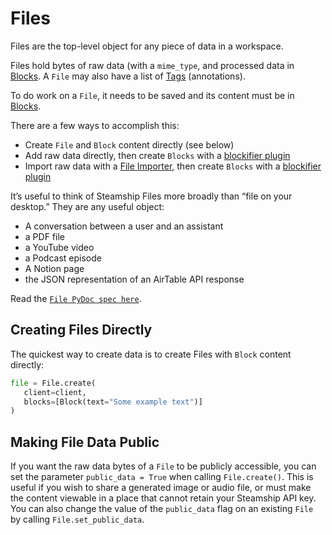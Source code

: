<a id="files"></a>

# Files

Files are the top-level object for any piece of data in a workspace.

Files hold bytes of raw data (with a `mime_type`, and processed data in [Blocks](blocks.md#blocks).
A `File` may also have a list of [Tags](tags.md#tags) (annotations).

To do work on a `File`, it needs to be saved and its content must be in [Blocks](blocks.md#blocks).

There are a few ways to accomplish this:

- Create `File` and `Block` content directly (see below)
- Add raw data directly, then create `Blocks` with a [blockifier plugin](../plugins/using/blockifiers/index.md#blockifiers)
- Import raw data with a [File Importer](../plugins/using/importers/index.md#file-importers), then create `Blocks` with a [blockifier plugin](../plugins/using/blockifiers/index.md#blockifiers)

It’s useful to think of Steamship Files more broadly than “file on your desktop.”
They are any useful object:

- A conversation between a user and an assistant
- a PDF file
- a YouTube video
- a Podcast episode
- A Notion page
- the JSON representation of an AirTable API response

Read the [`File PyDoc spec here`](../api/steamship.data.md#steamship.data.file.File).

<a id="creating-files-directly"></a>

## Creating Files Directly

The quickest way to create data is to create Files with `Block` content directly:

```python
file = File.create(
   client=client,
   blocks=[Block(text="Some example text")]
)
```

<a id="public-files"></a>

## Making File Data Public

If you want the raw data bytes of a `File` to be publicly accessible, you can set the parameter `public_data = True` when calling `File.create()`.
This is useful if you wish to share a generated image or audio file, or must make the content viewable in a place that cannot
retain your Steamship API key.  You can also change the value of the `public_data` flag on an existing `File` by calling
`File.set_public_data`.
